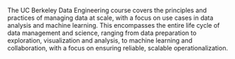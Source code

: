 The UC Berkeley Data Engineering course covers the principles and practices of managing data at scale, with a focus on use cases in data analysis and machine learning. 
This encompasses the entire life cycle of data management and science, ranging from data preparation to exploration, visualization and analysis, to machine learning and 
collaboration, with a focus on ensuring reliable, scalable operationalization.
